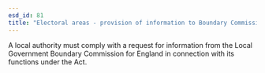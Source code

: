 ```yaml
---
esd_id: 81
title: "Electoral areas - provision of information to Boundary Commission "
---
```


A local authority must comply with a request for information from the Local Government Boundary Commission for England in connection with its functions under the Act.

